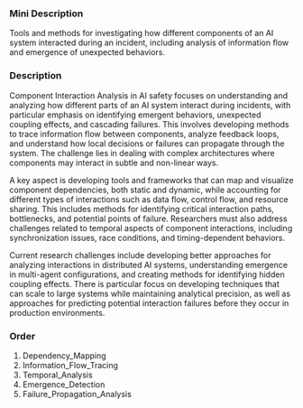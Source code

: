 ### Mini Description

Tools and methods for investigating how different components of an AI system interacted during an incident, including analysis of information flow and emergence of unexpected behaviors.

### Description

Component Interaction Analysis in AI safety focuses on understanding and analyzing how different parts of an AI system interact during incidents, with particular emphasis on identifying emergent behaviors, unexpected coupling effects, and cascading failures. This involves developing methods to trace information flow between components, analyze feedback loops, and understand how local decisions or failures can propagate through the system. The challenge lies in dealing with complex architectures where components may interact in subtle and non-linear ways.

A key aspect is developing tools and frameworks that can map and visualize component dependencies, both static and dynamic, while accounting for different types of interactions such as data flow, control flow, and resource sharing. This includes methods for identifying critical interaction paths, bottlenecks, and potential points of failure. Researchers must also address challenges related to temporal aspects of component interactions, including synchronization issues, race conditions, and timing-dependent behaviors.

Current research challenges include developing better approaches for analyzing interactions in distributed AI systems, understanding emergence in multi-agent configurations, and creating methods for identifying hidden coupling effects. There is particular focus on developing techniques that can scale to large systems while maintaining analytical precision, as well as approaches for predicting potential interaction failures before they occur in production environments.

### Order

1. Dependency_Mapping
2. Information_Flow_Tracing
3. Temporal_Analysis
4. Emergence_Detection
5. Failure_Propagation_Analysis
